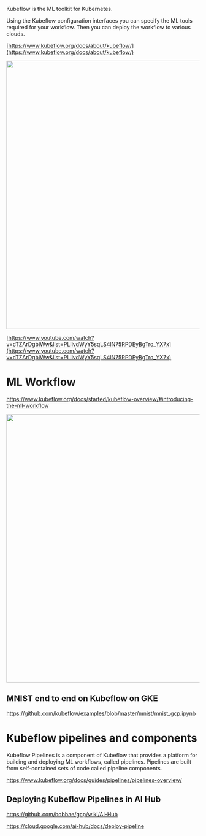 
Kubeflow is the ML toolkit for Kubernetes. 

Using the Kubeflow configuration interfaces you can specify the ML tools required for your workflow. Then you can deploy the workflow to various clouds.

[https://www.kubeflow.org/docs/about/kubeflow/](https://www.kubeflow.org/docs/about/kubeflow/)

<img src="https://www.kubeflow.org/docs/images/kubeflow-overview-platform-diagram.svg" width="700">


[https://www.youtube.com/watch?v=cTZArDgbIWw&list=PLIivdWyY5sqLS4lN75RPDEyBgTro_YX7x](https://www.youtube.com/watch?v=cTZArDgbIWw&list=PLIivdWyY5sqLS4lN75RPDEyBgTro_YX7x)


# ML Workflow

https://www.kubeflow.org/docs/started/kubeflow-overview/#introducing-the-ml-workflow

<img src ="https://www.kubeflow.org/docs/images/kubeflow-gcp-e2e-tutorial.svg" width="700">

## MNIST end to end on Kubeflow on GKE

https://github.com/kubeflow/examples/blob/master/mnist/mnist_gcp.ipynb

# Kubeflow pipelines and components

Kubeflow Pipelines is a component of Kubeflow that provides a platform for building and deploying ML workflows, called pipelines. Pipelines are built from self-contained sets of code called pipeline components.

https://www.kubeflow.org/docs/guides/pipelines/pipelines-overview/

## Deploying Kubeflow Pipelines in AI Hub

https://github.com/bobbae/gcp/wiki/AI-Hub

https://cloud.google.com/ai-hub/docs/deploy-pipeline